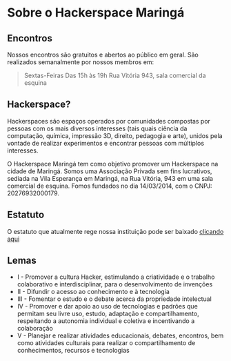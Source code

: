 # Sobre o Hackerspace Maringá

## Encontros
Nossos encontros são gratuitos e abertos ao público em geral. São realizados semanalmente por nossos membros em:

> Sextas-Feiras
> Das 15h às 19h
> Rua Vitória 943, sala comercial da esquina

## Hackerspace?
Hackerspaces são espaços operados por comunidades compostas por pessoas com os mais diversos interesses (tais quais ciência da computação, química, impressão 3D, direito, pedagogia e arte), unidos pela vontade de realizar experimentos e encontrar pessoas com múltiplos interesses.

O Hackerspace Maringá tem como objetivo promover um Hackerspace na cidade de Maringá. Somos uma Associação Privada sem fins lucrativos, sediada na Vila Esperança em Maringá, na Rua Vitória, 943 em uma sala comercial de esquina. Fomos fundados no dia 14/03/2014, com o CNPJ: 20276932000179.

## Estatuto
O estatuto que atualmente rege nossa instituição pode ser baixado [clicando aqui](./files/Hackerspace%20Maringá%20-%20Estatuto.pdf)

## Lemas
- I - Promover a cultura Hacker, estimulando a criatividade e o trabalho colaborativo e interdisciplinar, para o desenvolvimento de invenções  
- II - Difundir o acesso ao conhecimento e à tecnologia
- III - Fomentar o estudo e o debate acerca da propriedade intelectual
- IV - Promover e dar apoio ao uso de tecnologias e padrões que permitam seu livre uso, estudo, adaptação e compartilhamento, respeitando a autonomia individual e coletiva e incentivando a colaboração
- V - Planejar e realizar atividades educacionais, debates, encontros, bem como atividades culturais para realizar o compartilhamento de conhecimentos, recursos e tecnologias
